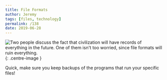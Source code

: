 ```yaml
---
title: File Formats
author: Jeremy
tags: [files, technology]
permalink: /138
date: 2019-06-28
---
```


![Two people discuss the fact that civilization will have records of everything in the future. One of them isn't too worried, since file formats will ruin everything.](https://res.cloudinary.com/dh3hm8pb7/image/upload/c_scale,q_auto:best,w_615/v1535842782/Handwaving/Published/FileFormats.png){: .centre-image }

Quick, make sure you keep backups of the programs that run your specific files!
